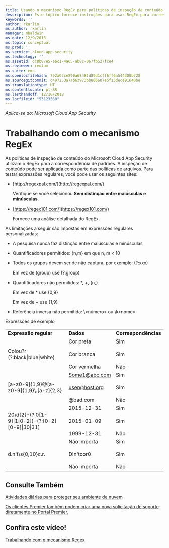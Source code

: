 ```yaml
---
title: Usando o mecanismo RegEx para políticas de inspeção de conteúdo | Microsoft Docs
description: Este tópico fornece instruções para usar RegEx para correspondência de padrão de políticas do Cloud App Security.
keywords: ''
author: rkarlin
ms.author: rkarlin
manager: mbaldwin
ms.date: 12/9/2018
ms.topic: conceptual
ms.prod: ''
ms.service: cloud-app-security
ms.technology: ''
ms.assetid: dc8b87e5-e6c1-4a65-ab8c-067fb527fce4
ms.reviewer: reutam
ms.suite: ems
ms.openlocfilehash: 792a03ce890a6848fd89d1cff6ff6a544300b728
ms.sourcegitcommit: c497253a7ab63973bb806607e5f15dece91640be
ms.translationtype: HT
ms.contentlocale: pt-BR
ms.lasthandoff: 12/10/2018
ms.locfileid: "53123560"
---
```

*Aplica-se ao: Microsoft Cloud App Security*


# <a name="working-with-the-regex-engine"></a>Trabalhando com o mecanismo RegEx
 
As políticas de inspeção de conteúdo do Microsoft Cloud App Security utilizam o RegEx para a correspondência de padrões. A inspeção de conteúdo pode ser aplicada como parte das políticas de arquivos. Para testar expressões regulares, você pode usar os seguintes sites:  
  
-   [http://regexpal.com/](http://regexpal.com/)  
  
     Verifique se você selecionou **Sem distinção entre maiúsculas e minúsculas**.  
  
-   [https://regex101.com/](https://regex101.com/)  
  
     Fornece uma análise detalhada do RegEx.  
  
As limitações a seguir são impostas em expressões regulares personalizadas:  
  
-   A pesquisa nunca faz distinção entre maiúsculas e minúsculas  
   
-   Quantificadores permitidos: {n,m} em que n, m < 10  
  
-   Todos os grupos devem ser de não captura, por exemplo: (?:xxx)  
  
     Em vez de (group) use (?:group)  
  
-   Quantificadores não permitidos: *, +, {n,}  
  
     Em vez de * use {0,9}  
  
     Em vez de + use {1,9}  
  
-   Referência inversa não permitida: \\<número\> ou \k\<nome>  
  
Expressões de exemplo  
  

|                                                               |                                                               |                                    |
|---------------------------------------------------------------|---------------------------------------------------------------|------------------------------------|
|              <strong>Expressão regular</strong>              |                     <strong>Dados</strong>                     |      <strong>Correspondências</strong>      |
|            Colou?r (?:black&#124;blue&#124;white)             |   Cor preta<br /><br /> Cor branca<br /><br /> Cor vermelha   | Sim<br /><br /> Sim<br /><br /> Não |
|           [a-z0-9]{1,9}@[a-z0-9]{1,9}\\.[a-z]{2,3}            | Some1@abc.com<br /><br /> user@host.org<br /><br /> @bad.com  | Sim<br /><br /> Sim<br /><br /> Não |
| 20\d{2}-(?:0[1-9]&#124;1[0-2])-(?:[0-2][0-9]&#124;30&#124;31) |   2015-12-31<br /><br /> 2015-01-09<br /><br /> 1999-12-31    | Sim<br /><br /> Sim<br /><br /> Não |
|                       d.n't\s{0,10}c.r.                       | Não importa<br /><br /> D!n'tcor0<br /><br /> Não importa | Sim<br /><br /> Sim<br /><br /> Não |

## <a name="see-also"></a>Consulte Também  
[Atividades diárias para proteger seu ambiente de nuvem](daily-activities-to-protect-your-cloud-environment.md)   

[Os clientes Premier também podem criar uma nova solicitação de suporte diretamente no Portal Premier.](https://premier.microsoft.com/)  
  

## <a name="check-out-this-video"></a>Confira este vídeo!
[Trabalhando com o mecanismo Regex](https://channel9.msdn.com/Shows/Microsoft-Security/Microsoft-Cloud-App-Security-Working-with-the-Regex-Engine)    